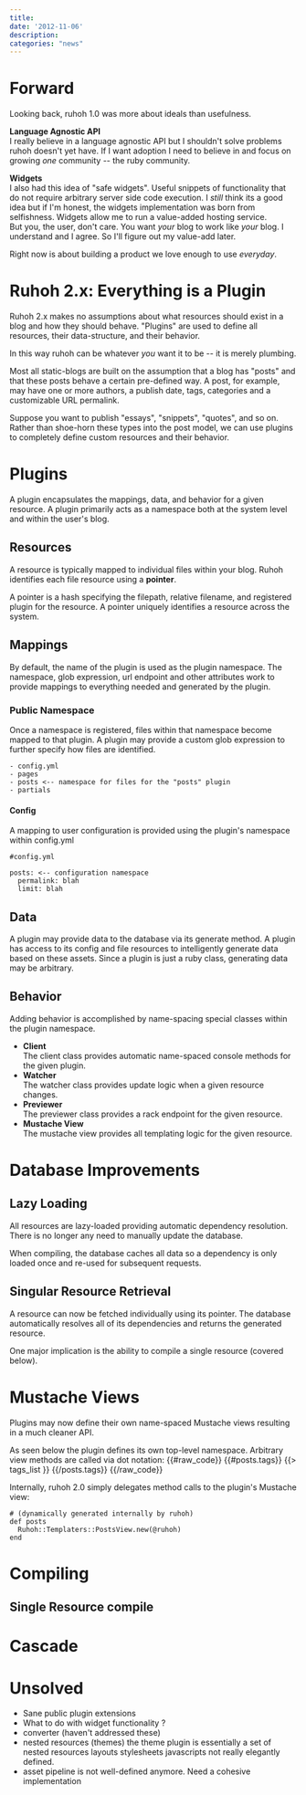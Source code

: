 ```yaml
---
title:
date: '2012-11-06'
description:
categories: "news"
---
```



# Forward

Looking back, ruhoh 1.0 was more about ideals than usefulness.

**Language Agnostic API**  
I really believe in a language agnostic API but I shouldn't solve problems ruhoh doesn't yet have.
If I want adoption I need to believe in and focus on growing _one_ community -- the ruby community.

**Widgets**  
I also had this idea of "safe widgets". Useful snippets of functionality that do not require arbitrary server side code execution.
I _still_ think its a good idea but if I'm honest, the widgets implementation was born from selfishness.
Widgets allow me to run a value-added hosting service.  
But you, the user, don't care. You want _your_ blog to work like _your_ blog.
I understand and I agree. So I'll figure out my value-add later.

Right now is about building a product we love enough to use _everyday_.

# Ruhoh 2.x: Everything is a Plugin

Ruhoh 2.x makes no assumptions about what resources should exist in a blog and how they should behave.
"Plugins" are used to define all resources, their data-structure, and their behavior.

In this way ruhoh can be whatever _you_ want it to be -- it is merely plumbing.

Most all static-blogs are built on the assumption that a blog has "posts" and that these posts behave a certain pre-defined way.
A post, for example, may have one or more authors, a publish date, tags, categories and a customizable URL permalink.

Suppose you want to publish "essays", "snippets", "quotes", and so on. 
Rather than shoe-horn these types into the post model, 
we can use plugins to completely define custom resources and their behavior.

# Plugins

A plugin encapsulates the mappings, data, and behavior for a given resource.
A plugin primarily acts as a namespace both at the system level and within the user's blog.

## Resources

A resource is typically mapped to individual files within your blog.
Ruhoh identifies each file resource using a **pointer**.

A pointer is a hash specifying the filepath, relative filename, and registered plugin for the resource.
A pointer uniquely identifies a resource across the system.


## Mappings

By default, the name of the plugin is used as the plugin namespace.
The namespace, glob expression, url endpoint and other attributes work to provide mappings
to everything needed and generated by the plugin.

### Public Namespace

Once a namespace is registered, files within that namespace become mapped to that plugin.
A plugin may provide a custom glob expression to further specify how files are identified.
    
    - config.yml
    - pages
    - posts <-- namespace for files for the "posts" plugin
    - partials
    
#### Config

A mapping to user configuration is provided using the plugin's namespace within config.yml

    #config.yml
    
    posts: <-- configuration namespace
      permalink: blah
      limit: blah


## Data

A plugin may provide data to the database via its generate method.
A plugin has access to its config and file resources to intelligently generate data based on these assets.
Since a plugin is just a ruby class, generating data may be arbitrary.

## Behavior

Adding behavior is accomplished by name-spacing special classes within the plugin namespace.

- **Client**  
  The client class provides automatic name-spaced console methods for the given plugin.
- **Watcher**  
  The watcher class provides update logic when a given resource changes.
- **Previewer**  
  The previewer class provides a rack endpoint for the given resource.
- **Mustache View**  
  The mustache view provides all templating logic for the given resource.


# Database Improvements


## Lazy Loading

All resources are lazy-loaded providing automatic dependency resolution.
There is no longer any need to manually update the database. 

When compiling, the database caches all data so a dependency is only loaded once 
and re-used for subsequent requests.

## Singular Resource Retrieval

A resource can now be fetched individually using its pointer. 
The database automatically resolves all of its dependencies and returns the generated resource.

One major implication is the ability to compile a single resource (covered below).

# Mustache Views

Plugins may now define their own name-spaced Mustache views resulting in a much cleaner API.

As seen below the plugin defines its own top-level namespace. Arbitrary view methods are called via dot notation:
{{#raw_code}}
{{#posts.tags}}
  {{> tags_list }}
{{/posts.tags}}
{{/raw_code}}
    
Internally, ruhoh 2.0 simply delegates method calls to the plugin's Mustache view:

    # (dynamically generated internally by ruhoh)
    def posts 
      Ruhoh::Templaters::PostsView.new(@ruhoh)
    end


# Compiling

## Single Resource compile


# Cascade


# Unsolved

- Sane public plugin extensions
- What to do with widget functionality ?
- converter (haven't addressed these)
- nested resources (themes)
  the theme plugin is essentially a set of nested resources
    layouts
    stylesheets
    javascripts
  not really elegantly defined.
- asset pipeline is not well-defined anymore.
  Need a cohesive implementation
  
  





